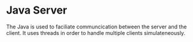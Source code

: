 # Java Server

The Java is used to faciliate communcication between the server and the client. It uses threads in order to handle multiple clients simulateneously.